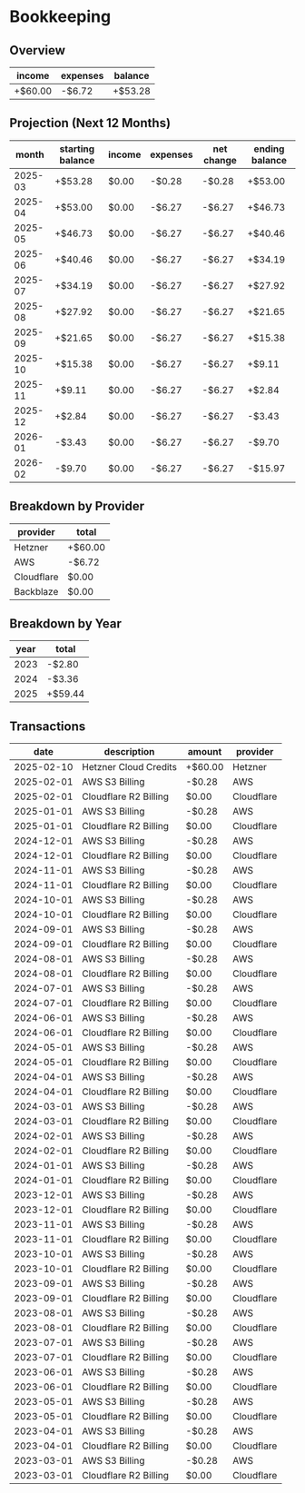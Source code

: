 # Bookkeeping

## Overview

| income | expenses | balance |
| --- | --- | --- |
| +$60.00 | -$6.72 | +$53.28 |

## Projection (Next 12 Months)

| month | starting balance | income | expenses | net change | ending balance |
| --- | --- | --- | --- | --- | --- |
| 2025-03 | +$53.28 | $0.00 | -$0.28 | -$0.28 | +$53.00 |
| 2025-04 | +$53.00 | $0.00 | -$6.27 | -$6.27 | +$46.73 |
| 2025-05 | +$46.73 | $0.00 | -$6.27 | -$6.27 | +$40.46 |
| 2025-06 | +$40.46 | $0.00 | -$6.27 | -$6.27 | +$34.19 |
| 2025-07 | +$34.19 | $0.00 | -$6.27 | -$6.27 | +$27.92 |
| 2025-08 | +$27.92 | $0.00 | -$6.27 | -$6.27 | +$21.65 |
| 2025-09 | +$21.65 | $0.00 | -$6.27 | -$6.27 | +$15.38 |
| 2025-10 | +$15.38 | $0.00 | -$6.27 | -$6.27 | +$9.11 |
| 2025-11 | +$9.11 | $0.00 | -$6.27 | -$6.27 | +$2.84 |
| 2025-12 | +$2.84 | $0.00 | -$6.27 | -$6.27 | -$3.43 |
| 2026-01 | -$3.43 | $0.00 | -$6.27 | -$6.27 | -$9.70 |
| 2026-02 | -$9.70 | $0.00 | -$6.27 | -$6.27 | -$15.97 |

## Breakdown by Provider

| provider | total |
| --- | --- |
| Hetzner | +$60.00 |
| AWS | -$6.72 |
| Cloudflare | $0.00 |
| Backblaze | $0.00 |

## Breakdown by Year

| year | total |
| --- | --- |
| 2023 | -$2.80 |
| 2024 | -$3.36 |
| 2025 | +$59.44 |

## Transactions

| date | description | amount | provider |
| --- | --- | --- | --- |
| 2025-02-10 | Hetzner Cloud Credits | +$60.00 | Hetzner |
| 2025-02-01 | AWS S3 Billing | -$0.28 | AWS |
| 2025-02-01 | Cloudflare R2 Billing | $0.00 | Cloudflare |
| 2025-01-01 | AWS S3 Billing | -$0.28 | AWS |
| 2025-01-01 | Cloudflare R2 Billing | $0.00 | Cloudflare |
| 2024-12-01 | AWS S3 Billing | -$0.28 | AWS |
| 2024-12-01 | Cloudflare R2 Billing | $0.00 | Cloudflare |
| 2024-11-01 | AWS S3 Billing | -$0.28 | AWS |
| 2024-11-01 | Cloudflare R2 Billing | $0.00 | Cloudflare |
| 2024-10-01 | AWS S3 Billing | -$0.28 | AWS |
| 2024-10-01 | Cloudflare R2 Billing | $0.00 | Cloudflare |
| 2024-09-01 | AWS S3 Billing | -$0.28 | AWS |
| 2024-09-01 | Cloudflare R2 Billing | $0.00 | Cloudflare |
| 2024-08-01 | AWS S3 Billing | -$0.28 | AWS |
| 2024-08-01 | Cloudflare R2 Billing | $0.00 | Cloudflare |
| 2024-07-01 | AWS S3 Billing | -$0.28 | AWS |
| 2024-07-01 | Cloudflare R2 Billing | $0.00 | Cloudflare |
| 2024-06-01 | AWS S3 Billing | -$0.28 | AWS |
| 2024-06-01 | Cloudflare R2 Billing | $0.00 | Cloudflare |
| 2024-05-01 | AWS S3 Billing | -$0.28 | AWS |
| 2024-05-01 | Cloudflare R2 Billing | $0.00 | Cloudflare |
| 2024-04-01 | AWS S3 Billing | -$0.28 | AWS |
| 2024-04-01 | Cloudflare R2 Billing | $0.00 | Cloudflare |
| 2024-03-01 | AWS S3 Billing | -$0.28 | AWS |
| 2024-03-01 | Cloudflare R2 Billing | $0.00 | Cloudflare |
| 2024-02-01 | AWS S3 Billing | -$0.28 | AWS |
| 2024-02-01 | Cloudflare R2 Billing | $0.00 | Cloudflare |
| 2024-01-01 | AWS S3 Billing | -$0.28 | AWS |
| 2024-01-01 | Cloudflare R2 Billing | $0.00 | Cloudflare |
| 2023-12-01 | AWS S3 Billing | -$0.28 | AWS |
| 2023-12-01 | Cloudflare R2 Billing | $0.00 | Cloudflare |
| 2023-11-01 | AWS S3 Billing | -$0.28 | AWS |
| 2023-11-01 | Cloudflare R2 Billing | $0.00 | Cloudflare |
| 2023-10-01 | AWS S3 Billing | -$0.28 | AWS |
| 2023-10-01 | Cloudflare R2 Billing | $0.00 | Cloudflare |
| 2023-09-01 | AWS S3 Billing | -$0.28 | AWS |
| 2023-09-01 | Cloudflare R2 Billing | $0.00 | Cloudflare |
| 2023-08-01 | AWS S3 Billing | -$0.28 | AWS |
| 2023-08-01 | Cloudflare R2 Billing | $0.00 | Cloudflare |
| 2023-07-01 | AWS S3 Billing | -$0.28 | AWS |
| 2023-07-01 | Cloudflare R2 Billing | $0.00 | Cloudflare |
| 2023-06-01 | AWS S3 Billing | -$0.28 | AWS |
| 2023-06-01 | Cloudflare R2 Billing | $0.00 | Cloudflare |
| 2023-05-01 | AWS S3 Billing | -$0.28 | AWS |
| 2023-05-01 | Cloudflare R2 Billing | $0.00 | Cloudflare |
| 2023-04-01 | AWS S3 Billing | -$0.28 | AWS |
| 2023-04-01 | Cloudflare R2 Billing | $0.00 | Cloudflare |
| 2023-03-01 | AWS S3 Billing | -$0.28 | AWS |
| 2023-03-01 | Cloudflare R2 Billing | $0.00 | Cloudflare |